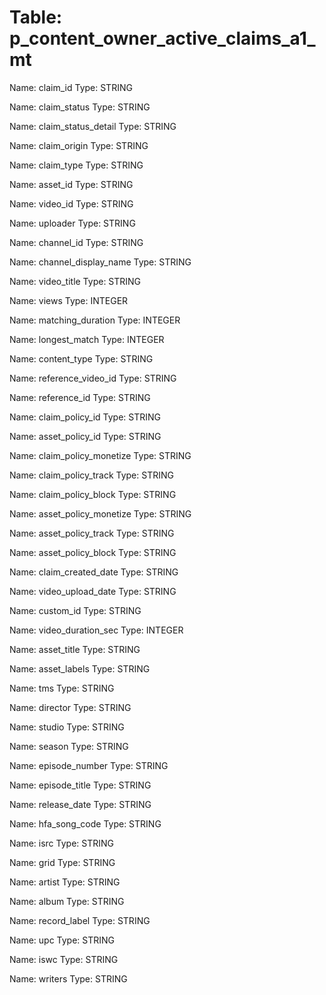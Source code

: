 Table: p_content_owner_active_claims_a1_mt
==========================================

Name: claim_id
Type: STRING

Name: claim_status
Type: STRING

Name: claim_status_detail
Type: STRING

Name: claim_origin
Type: STRING

Name: claim_type
Type: STRING

Name: asset_id
Type: STRING

Name: video_id
Type: STRING

Name: uploader
Type: STRING

Name: channel_id
Type: STRING

Name: channel_display_name
Type: STRING

Name: video_title
Type: STRING

Name: views
Type: INTEGER

Name: matching_duration
Type: INTEGER

Name: longest_match
Type: INTEGER

Name: content_type
Type: STRING

Name: reference_video_id
Type: STRING

Name: reference_id
Type: STRING

Name: claim_policy_id
Type: STRING

Name: asset_policy_id
Type: STRING

Name: claim_policy_monetize
Type: STRING

Name: claim_policy_track
Type: STRING

Name: claim_policy_block
Type: STRING

Name: asset_policy_monetize
Type: STRING

Name: asset_policy_track
Type: STRING

Name: asset_policy_block
Type: STRING

Name: claim_created_date
Type: STRING

Name: video_upload_date
Type: STRING

Name: custom_id
Type: STRING

Name: video_duration_sec
Type: INTEGER

Name: asset_title
Type: STRING

Name: asset_labels
Type: STRING

Name: tms
Type: STRING

Name: director
Type: STRING

Name: studio
Type: STRING

Name: season
Type: STRING

Name: episode_number
Type: STRING

Name: episode_title
Type: STRING

Name: release_date
Type: STRING

Name: hfa_song_code
Type: STRING

Name: isrc
Type: STRING

Name: grid
Type: STRING

Name: artist
Type: STRING

Name: album
Type: STRING

Name: record_label
Type: STRING

Name: upc
Type: STRING

Name: iswc
Type: STRING

Name: writers
Type: STRING

